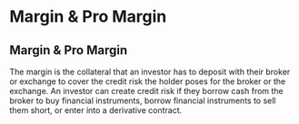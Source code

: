 # Margin & Pro Margin

## Margin & Pro Margin

The margin is the collateral that an investor has to deposit with their broker or exchange to cover the credit risk the holder poses for the broker or the exchange. An investor can create credit risk if they borrow cash from the broker to buy financial instruments, borrow financial instruments to sell them short, or enter into a derivative contract.
